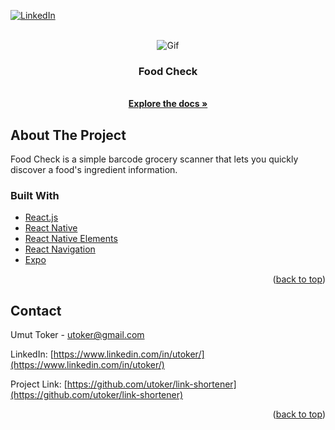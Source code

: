 <div id="top"></div>

[![LinkedIn][linkedin-shield]](https://www.linkedin.com/in/utoker/)

<!-- PROJECT LOGO -->
<br />
<div align="center">
    <img src="assets/foodcheck.gif" alt="Gif">

<h3 align="center">Food Check</h3>
    <br />
    <a href="https://github.com/utoker/food-check/tree/main/"><strong>Explore the docs »</strong></a>
</div>

## About The Project

Food Check is a simple barcode grocery scanner that lets you quickly discover a food's ingredient information.

### Built With

- [React.js](https://reactjs.org/)
- [React Native](https://reactnative.dev/)
- [React Native Elements](https://reactnativeelements.com/)
- [React Navigation](https://reactnavigation.org/)
- [Expo](https://expo.dev/)
<p align="right">(<a href="#top">back to top</a>)</p>

## Contact

Umut Toker - utoker@gmail.com

LinkedIn: [https://www.linkedin.com/in/utoker/](https://www.linkedin.com/in/utoker/)

Project Link: [https://github.com/utoker/link-shortener](https://github.com/utoker/link-shortener)

<p align="right">(<a href="#top">back to top</a>)</p>

<!-- MARKDOWN LINKS & IMAGES -->
<!-- https://www.markdownguide.org/basic-syntax/#reference-style-links -->

[linkedin-shield]: https://img.shields.io/badge/-LinkedIn-black.svg?style=for-the-badge&logo=linkedin&colorB=555
[linkedin-url]: https://linkedin.com/in/linkedin_username
[product-screenshot]: src/public/card.png

